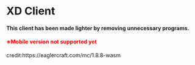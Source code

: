 <!DOCTYPE html>
<h1>XD Client</h1>
<h4>This client has been made lighter 
  by removing unnecessary programs.</h4>
<h4><font color=red>※Mobile version not supported yet</font></h4>
<h7>credit:https://eaglercraft.com/mc/1.8.8-wasm</h7>
